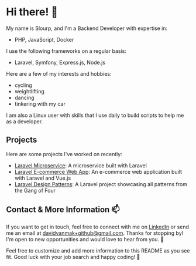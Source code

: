 # Hi there! 👋

My name is Slourp, and I'm a Backend Developer with expertise in:

- PHP, JavaScript, Docker

I use the following frameworks on a regular basis:

- Laravel, Symfony, Express.js, Node.js

Here are a few of my interests and hobbies:

- cycling
- weightlifting
- dancing
- tinkering with my car

I am also a Linux user with skills that I use daily to build scripts to help me as a developer.

## Projects

Here are some projects I've worked on recently:

- [Laravel Microservice](https://github.com/Slourp/laravel_microservice): A microservice built with Laravel
- [Laravel E-commerce Web App](https://github.com/Slourp/laravel_ecommerce_vue): An e-commerce web application built with Laravel and Vue.js
- [Laravel Design Patterns](https://github.com/Slourp/laravel_design_patterns): A Laravel project showcasing all patterns from the Gang of Four

## Contact & More Information 📫

If you want to get in touch, feel free to connect with me on [LinkedIn](https://www.linkedin.com/in/davidvanmak/) or send me an email at davidvanmak+github@gmail.com. Thanks for stopping by! I'm open to new opportunities and would love to hear from you. 💼

Feel free to customize and add more information to this README as you see fit. Good luck with your job search and happy coding! 🚀
